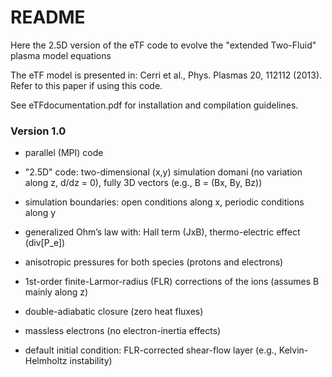 # README #

Here the 2.5D version of the eTF code to evolve the "extended Two-Fluid" plasma model equations 

The eTF model is presented in: Cerri et al., Phys. Plasmas 20, 112112 (2013).
Refer to this paper if using this code.

See eTFdocumentation.pdf for installation and compilation guidelines.

### Version 1.0 ###

* parallel (MPI) code
* "2.5D" code: two-dimensional (x,y) simulation domani (no variation along z, d/dz = 0), fully 3D vectors (e.g., B = (Bx, By, Bz))  
* simulation boundaries: open conditions along x, periodic conditions along y  

* generalized Ohm’s law with: Hall term (JxB), thermo-electric effect (div[P_e]) 
* anisotropic pressures for both species (protons and electrons)  
* 1st-order finite-Larmor-radius (FLR) corrections of the ions (assumes B mainly along z) 
* double-adiabatic closure (zero heat fluxes) 
* massless electrons (no electron-inertia effects)  

* default initial condition: FLR-corrected shear-flow layer (e.g., Kelvin-Helmholtz instability)

